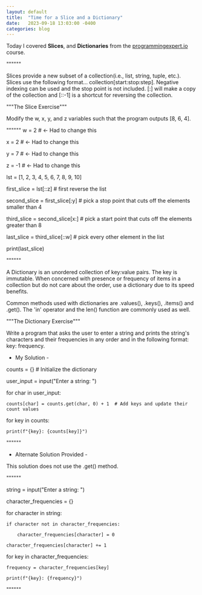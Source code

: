 ```yaml
---
layout: default
title:  "Time for a Slice and a Dictionary"
date:   2023-09-18 13:03:00 -0400
categories: blog
---
```

Today I covered __Slices__, and __Dictionaries__ from the [programmingexpert.io][course-site] course. 

""""""

Slices provide a new subset of a collection(i.e., list, string, tuple, etc.). Slices use the following format... 
collection[start:stop:step]. Negative indexing can be used and the stop point is not included. [:] will make a copy of the collection and [::-1] is a shortcut for reversing the collection.

"""The Slice Exercise"""

Modify the w, x, y, and z variables such that the program outputs [8, 6, 4].

""""""
w = 2  # <- Had to change this

x = 2 # <- Had to change this

y = 7  # <- Had to change this

z = -1  # <- Had to change this

lst = [1, 2, 3, 4, 5, 6, 7, 8, 9, 10]

first_slice = lst[::z]  # first reverse the list

second_slice = first_slice[:y]  # pick a stop point that cuts off the elements smaller than 4

third_slice = second_slice[x:]  # pick a start point that cuts off the elements greater than 8

last_slice = third_slice[::w]  # pick every other element in the list

print(last_slice)

""""""

A Dictionary is an unordered collection of key:value pairs. The key is immutable. When concerned with presence or frequency of items in a collection but do not care about the order, use a dictionary due to its speed benefits. 

Common methods used with dictionaries are .values(), .keys(), .items() and .get(). The 'in' operator and the len() function are commonly used as well.

"""The Dictionary Exercise"""

Write a program that asks the user to enter a string and prints the string's characters and their frequencies in any order and in the following format: key: frequency.

- My Solution -

counts = {}  # Initialize the dictionary

user_input = input("Enter a string: ")

for char in user_input:

    counts[char] = counts.get(char, 0) + 1  # Add keys and update their count values

for key in counts:

    print(f"{key}: {counts[key]}")

""""""

- Alternate Solution Provided -

This solution does not use the .get() method.

""""""

string = input("Enter a string: ")

character_frequencies = {}

for character in string:

    if character not in character_frequencies:

        character_frequencies[character] = 0

    character_frequencies[character] += 1

for key in character_frequencies:

    frequency = character_frequencies[key]

    print(f"{key}: {frequency}")

""""""

[course-site]: https://www.programmingexpert.io/index
